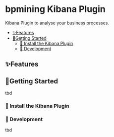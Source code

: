 # bpmining Kibana Plugin <!-- omit in toc -->

Kibana Plugin to analyse your business processes.

- [✨Features](#features)
- [🚀Getting Started](#getting-started)
  - [🔨 Install the Kibana Plugin](#-install-the-kibana-plugin)
  - [🔨 Development](#-development)

## ✨Features

## 🚀Getting Started

tbd

### 🔨 Install the Kibana Plugin


### 🔨 Development

tbd
